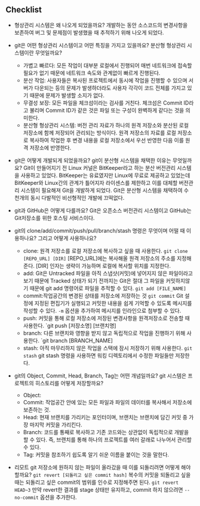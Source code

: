 ## Checklist
* 형상관리 시스템은 왜 나오게 되었을까요?
  개발하는 동안 소스코드의 변경사항을 보존하여 버그 및 문제점이 발생했을 때 추적하기 위해 나오게 되었다.

* git은 어떤 형상관리 시스템이고 어떤 특징을 가지고 있을까요? 분산형 형상관리 시스템이란 무엇일까요?
    * 가볍고 빠르다: 모든 작업이 대부분 로컬에서 진행되어 매번 네트워크에 접속할 필요가 없기 때문에 네트워크 속도와 관계없이 빠르게 진행된다.
    * 분산 작업: 사용자들은 복사된 프로젝트에서 동시에 작업을 진행할 수 있으며 서버가 다운되는 등의 문제가 발생하더라도 사용자 각각이 코드 전체를 가지고 있기 때문에 문제가 발생할 소지가 없다.
    * 무결성 보장: 모든 파일을 체크섬이라는 검사를 거친다. 체크섬은 Commit ID라고 불리며 Commit ID가 같은 것은 파일 또는 구성이 완벽하게 같다는 것을 의미한다.
  * 분산형 형상관리 시스템: 버전 관리 자료가 하나의 원격 저장소와 분산된 로컬 저장소에 함께 저장되어 관리되는 방식이다.
    원격 저장소의 자료를 로컬 저장소로 복사하여 작업한 후 변경 내용을 로컬 저장소에서 우선 반영한 다음 이를 원격 저장소에 반영한다.

* git은 어떻게 개발되게 되었을까요? git이 분산형 시스템을 채택한 이유는 무엇일까요?
    Git이 만들어지기 전 Linux 커널은 BitKeeper라고 하는 분산 버전관리 시스템을 사용하고 있었다.
    BitKeeper는 유료였지만 Linux에 무료로 제공하고 있었는데 BitKeeper와 Linux간의 관계가 틀어지자 라이센스를 제한하고 이를 대체할 버전관리 시스템이 필요해져 Git을 개발하게 되었다.
    Git은 분산형 시스템을 채택하여 수 천개의 동시 다발적인 비선형적인 개발에 끄떡없다.

* git과 GitHub은 어떻게 다를까요?
  Git은 오픈소스 버전관리 시스템이고 GitHub는 Git저장소를 위한 호스팅 서비스이다.

* git의 clone/add/commit/push/pull/branch/stash 명령은 무엇이며 어떨 때 이용하나요? 그리고 어떻게 사용하나요?
  * clone: 원격 저장소를 로컬 저장소에 복사하고 싶을 때 사용한다.
    `git clone [REPO_URL] [DIR]` 
    [REPO_URL]에는 복사해올 원격 저장소의 주소를 지정해준다.
    [DIR] 인자는 생략이 가능하며 로컬에 복사할 위치를 지정한다.
  * add: Git은 Untracked 파일을 아직 스냅샷(커밋)에 넣어지지 않은 파일이라고 보기 때문에 Tracked 상태가 되기 전까지는 Git은 절대 그 파일을 커밋하지않기 때문에 git add 명령어로 파일을 추적할 수 있다.
  `git add [FILE_NAME]`
  * commit:작업공간의 변경된 상태를 저장소에 저장하는 것
    `git commit`
    Git 설정에 지정된 편집기가 실행되고 커밋한 내용을 쉽게 기억할 수 있도록 메시지를 작성할 수 있다. `-m` 옵션을 추가하여 메시지를 인라인으로 첨부할 수 있다.
  * push: 커밋을 통해 로컬 저장소에 저장된 변경사항을 원격저장소로 전송할 때 사용한다.
    `git push [저장소명] [브랜치명]
  * branch: 다른 브랜치와 영향을 받지 않고 독립적으로 작업을 진행하기 위해 사용한다.
    `git branch [BRANCH_NAME]
  * stash: 아직 마무리하지 않은 작업을 스택에 잠시 저장하기 위해 사용한다.
    `git stash`
    git stash 명령을 사용하면 워킹 디렉토리에서 수정한 파일들만 저장한다.

* git의 Object, Commit, Head, Branch, Tag는 어떤 개념일까요? git 시스템은 프로젝트의 히스토리를 어떻게 저장할까요?
  * Object:
  * Commit: 작업공간 안에 있는 모든 파일과 파일의 데이터를 복사해서 저장소에 보존하는 것.
  * Head: 현재 브랜치를 가리키는 포인터이며, 브랜치는 브랜치에 담긴 커밋 중 가장 마지막 커밋을 가리킨다.
  * Branch: 코드를 통째로 복사하고  기존 코드와는 상관없이 독립적으로 개발을 할 수 있다. 즉, 브랜치를 통해 하나의 프로젝트를 여러 갈래로 나누어서 관리할 수 있다.
  * Tag: 커밋을 참조하기 쉽도록 알기 쉬운 이름을 붙이는 것을 말한다.

* 리모트 git 저장소에 원하지 않는 파일이 올라갔을 때 이를 되돌리려면 어떻게 해야 할까요?
	`git revert [되돌리고 싶은 commit hash]`
	복수의 커밋을 되돌리고 싶을 때는 되돌리고 싶은 commit의 범위를 인수로 지정해주면 된다.
	`git revert HEAD~3`
	만약 revert한 결과를 stage 상태만 유지하고, commit 하지 않으려면 `--no-commit` 옵션을 추가한다.
